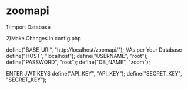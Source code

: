 # zoomapi

1)Import Database 

2)Make Changes in config.php

define("BASE_URI", "http://localhost/zoomapi/");
//As per Your Database
define("HOST", "localhost");
define("USERNAME", "root");
define("PASSWORD", "root");
define("DB_NAME", "zoom");

ENTER JWT KEYS
define("API_KEY", "API_KEY");
define("SECRET_KEY", "SECRET_KEY");
